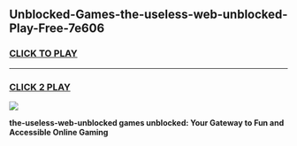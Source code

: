 
## Unblocked-Games-the-useless-web-unblocked-Play-Free-7e606
<h3>
<a href="https://premium76.site?title=the-useless-web-unblocked&ref=20M">CLICK TO PLAY</a></h3>
<hr>

<h3>
<a href="https://premium76.site?title=the-useless-web-unblocked&ref=20M">CLICK 2 PLAY</a>
  
</h3>

<a href="https://premium76.site?title=the-useless-web-unblocked&ref=19M"><img src="https://clearcache.store/games.png"></a>


**the-useless-web-unblocked games unblocked: Your Gateway to Fun and Accessible Online Gaming**

